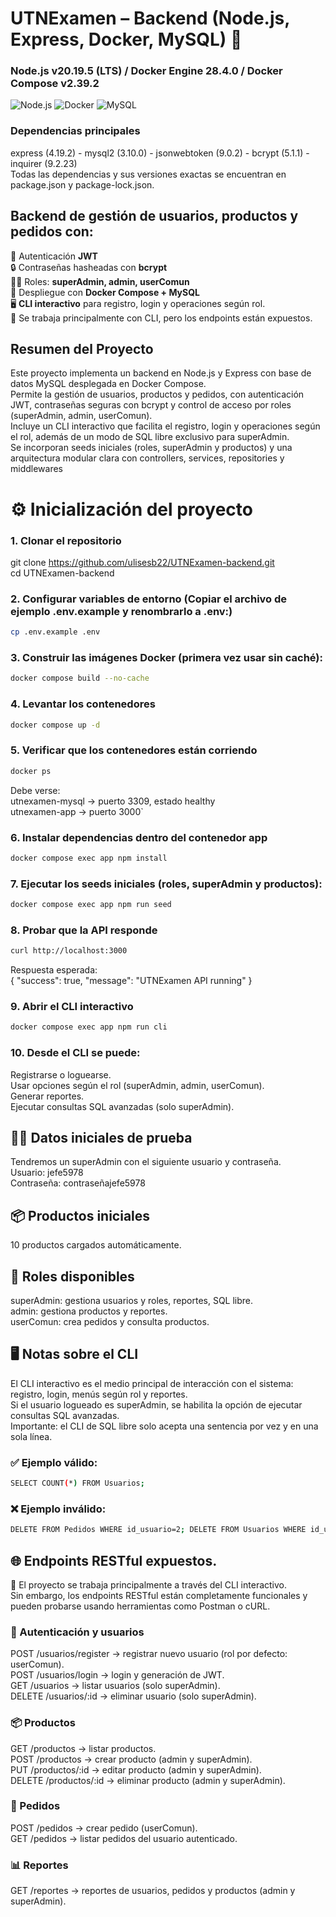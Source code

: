 # UTNExamen – Backend (Node.js, Express, Docker, MySQL) 🚀
### Node.js v20.19.5 (LTS) / Docker Engine 28.4.0 / Docker Compose v2.39.2 
![Node.js](https://img.shields.io/badge/Node.js-v20-green)
![Docker](https://img.shields.io/badge/Docker-Engine-blue)
![MySQL](https://img.shields.io/badge/MySQL-8.0-orange)
### Dependencias principales
express (4.19.2) - mysql2 (3.10.0) - jsonwebtoken (9.0.2) - bcrypt (5.1.1) - inquirer (9.2.23)  
Todas las dependencias y sus versiones exactas se encuentran en package.json y package-lock.json.

## Backend de gestión de **usuarios, productos y pedidos** con:  
🔑 Autenticación **JWT**  
🔒 Contraseñas hasheadas con **bcrypt**  
🧑‍💻 Roles: **superAdmin, admin, userComun**   
🐳 Despliegue con **Docker Compose + MySQL**   
🖥️ **CLI interactivo**  para registro, login y operaciones según rol.   
📌 Se trabaja principalmente con CLI, pero los endpoints están expuestos.   

## Resumen del Proyecto
Este proyecto implementa un backend en Node.js y Express con base de datos MySQL desplegada en Docker Compose.  
Permite la gestión de usuarios, productos y pedidos, con autenticación JWT, contraseñas seguras con bcrypt y control de acceso por roles (superAdmin, admin, userComun).  
Incluye un CLI interactivo que facilita el registro, login y operaciones según el rol, además de un modo de SQL libre exclusivo para superAdmin.  
Se incorporan seeds iniciales (roles, superAdmin y productos) y una arquitectura modular clara con controllers, services, repositories y middlewares  

# ⚙️ Inicialización del proyecto
### 1. Clonar el repositorio
git clone https://github.com/ulisesb22/UTNExamen-backend.git   
cd UTNExamen-backend  

### 2. Configurar variables de entorno (Copiar el archivo de ejemplo .env.example y renombrarlo a .env:)  
```bash
cp .env.example .env  
```
### 3. Construir las imágenes Docker (primera vez usar sin caché):
```bash
docker compose build --no-cache  
```
### 4. Levantar los contenedores
```bash
docker compose up -d
```  

### 5. Verificar que los contenedores están corriendo
```bash
docker ps  
```
Debe verse:  
utnexamen-mysql → puerto 3309, estado healthy  
utnexamen-app → puerto 3000`  

### 6. Instalar dependencias dentro del contenedor app
```bash
docker compose exec app npm install
```

### 7. Ejecutar los seeds iniciales (roles, superAdmin y productos):
```bash
docker compose exec app npm run seed  
```

### 8. Probar que la API responde
```bash
curl http://localhost:3000
```
Respuesta esperada:  
{ "success": true, "message": "UTNExamen API running" }  


### 9. Abrir el CLI interactivo
```bash
docker compose exec app npm run cli  
```

### 10. Desde el CLI se puede:
Registrarse o loguearse.  
Usar opciones según el rol (superAdmin, admin, userComun).  
Generar reportes.  
Ejecutar consultas SQL avanzadas (solo superAdmin).  

## 🧑‍💻 Datos iniciales de prueba  
Tendremos un superAdmin con el siguiente usuario y contraseña.  
Usuario: jefe5978  
Contraseña: contraseñajefe5978  
## 📦 Productos iniciales
10 productos cargados automáticamente.  
## 🔑 Roles disponibles
superAdmin: gestiona usuarios y roles, reportes, SQL libre.  
admin: gestiona productos y reportes.  
userComun: crea pedidos y consulta productos.  

## 🖥️ Notas sobre el CLI
El CLI interactivo es el medio principal de interacción con el sistema: registro, login, menús según rol y reportes.  
Si el usuario logueado es superAdmin, se habilita la opción de ejecutar consultas SQL avanzadas.  
Importante: el CLI de SQL libre solo acepta una sentencia por vez y en una sola línea.  
### ✅ Ejemplo válido:
```bash
SELECT COUNT(*) FROM Usuarios;
```
### ❌ Ejemplo inválido:
```bash
DELETE FROM Pedidos WHERE id_usuario=2; DELETE FROM Usuarios WHERE id_usuario=2;
```
## 🌐 Endpoints RESTful expuestos.
📌 El proyecto se trabaja principalmente a través del CLI interactivo.  
Sin embargo, los endpoints RESTful están completamente funcionales y pueden probarse usando herramientas como Postman o cURL.  
### 🔑 Autenticación y usuarios
POST /usuarios/register → registrar nuevo usuario (rol por defecto: userComun).  
POST /usuarios/login → login y generación de JWT.  
GET /usuarios → listar usuarios (solo superAdmin).  
DELETE /usuarios/:id → eliminar usuario (solo superAdmin).  

### 📦 Productos
GET /productos → listar productos.  
POST /productos → crear producto (admin y superAdmin).  
PUT /productos/:id → editar producto (admin y superAdmin).  
DELETE /productos/:id → eliminar producto (admin y superAdmin).  

### 🛒 Pedidos
POST /pedidos → crear pedido (userComun).  
GET /pedidos → listar pedidos del usuario autenticado.  

### 📊 Reportes
GET /reportes → reportes de usuarios, pedidos y productos (admin y superAdmin).  

